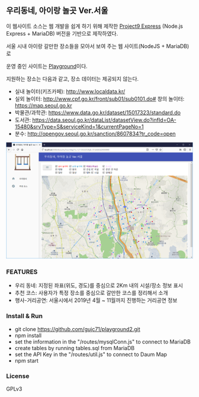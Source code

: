## 우리동네, 아이랑 놀곳 Ver.서울 ##

이 웹사이트 소스는 웹 개발을 쉽게 하기 위해 제작한 [Project9 Express](https://github.com/gujc71/project9_exp) (Node.js Express + MariaDB) 버전을 기반으로 제작하였다.

서울 시내 아이랑 갈만한 장소들을 모아서 보여 주는 웹 사이트(NodeJS + MariaDB)로

운영 중인 사이트는 [Playground](http://playground.cafe24app.com/)이다.

지원하는 장소는 다음과 같고, 장소 데이터는 제공되지 않는다.

- 실내 놀이터(키즈카페): http://www.localdata.kr/
- 실외 놀이터: http://www.cpf.go.kr/front/sub01/sub0101.do#
  창의 놀이터: https://map.seoul.go.kr
- 박물관/과학관: https://www.data.go.kr/dataset/15017323/standard.do
- 도서관: https://data.seoul.go.kr/dataList/datasetView.do?infId=OA-15480&srvType=S&serviceKind=1&currentPageNo=1
- 분수: http://opengov.seoul.go.kr/sanction/8607834?tr_code=open

![Screenshot](./screenshot.png)

### FEATURES ###

- 우리 동네: 지정된 좌표(위도, 경도)를 중심으로 2Km 내의 시설/장소 정보 표시
- 추천 코스: 사용자가 특정 장소를 중심으로 갈만한 코스를 정리해서 소개
- 행사-거리공연: 서울시에서 2019년 4월 ~ 11월까지 진행하는 거리공연 정보

### Install & Run ###

- git clone https://github.com/gujc71/playground2.git
- npm install
- set the information in the "/routes/mysqlConn.js" to connect to MariaDB
- create tables by running tables.sql from MariaDB
- set the API Key in the "/routes/util.js" to connect to Daum Map 
- npm start

### License ###
GPLv3